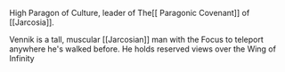 High Paragon of Culture, leader of The[[ Paragonic Covenant]] of [[Jarcosia]]. 

Vennik is a tall, muscular [[Jarcosian]] man with the Focus to teleport anywhere he's walked before. He holds reserved views over the Wing of Infinity